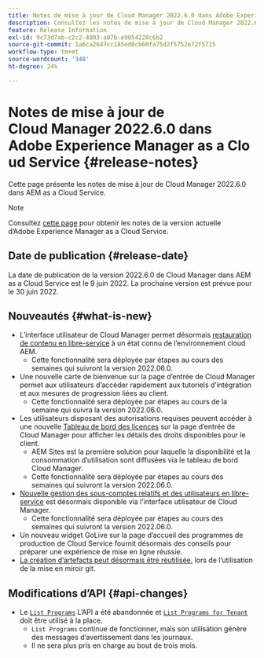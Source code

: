 ```yaml
---
title: Notes de mise à jour de Cloud Manager 2022.6.0 dans Adobe Experience Manager as a Cloud Service
description: Consultez les notes de mise à jour de Cloud Manager 2022.6.0 dans AEM as a Cloud Service.
feature: Release Information
exl-id: 9c73d7ab-c2c2-4803-a07b-e9054220c6b2
source-git-commit: 1a6ca2647cc185ed0cb60fa75d2f5752e72f5715
workflow-type: tm+mt
source-wordcount: '348'
ht-degree: 24%

---
```



# Notes de mise à jour de Cloud Manager 2022.6.0 dans Adobe Experience Manager as a Cloud Service {#release-notes}

Cette page présente les notes de mise à jour de Cloud Manager 2022.6.0 dans AEM as a Cloud Service.

>[!NOTE]
>
>Consultez [cette page](/help/release-notes/release-notes-cloud/release-notes-current.md) pour obtenir les notes de la version actuelle d’Adobe Experience Manager as a Cloud Service.

## Date de publication {#release-date}

La date de publication de la version 2022.6.0 de Cloud Manager dans AEM as a Cloud Service est le 9 juin 2022. La prochaine version est prévue pour le 30 juin 2022.

## Nouveautés {#what-is-new}

* L’interface utilisateur de Cloud Manager permet désormais [restauration de contenu en libre-service](/help/operations/backup.md) à un état connu de l’environnement cloud AEM.
   * Cette fonctionnalité sera déployée par étapes au cours des semaines qui suivront la version 2022.06.0.
* Une nouvelle carte de bienvenue sur la page d’entrée de Cloud Manager permet aux utilisateurs d’accéder rapidement aux tutoriels d’intégration et aux mesures de progression liées au client.
   * Cette fonctionnalité sera déployée par étapes au cours de la semaine qui suivra la version 2022.06.0.
* Les utilisateurs disposant des autorisations requises peuvent accéder à une nouvelle [Tableau de bord des licences](/help/implementing/cloud-manager/license-dashboard.md) sur la page d’entrée de Cloud Manager pour afficher les détails des droits disponibles pour le client.
   * AEM Sites est la première solution pour laquelle la disponibilité et la consommation d’utilisation sont diffusées via le tableau de bord Cloud Manager.
   * Cette fonctionnalité sera déployée par étapes au cours des semaines qui suivront la version 2022.06.0.
* [Nouvelle gestion des sous-comptes relatifs et des utilisateurs en libre-service](/help/implementing/cloud-manager/user-access-new-relic.md) est désormais disponible via l’interface utilisateur de Cloud Manager.
   * Cette fonctionnalité sera déployée par étapes au cours des semaines qui suivront la version 2022.06.0.
* Un nouveau widget GoLive sur la page d’accueil des programmes de production de Cloud Service fournit désormais des conseils pour préparer une expérience de mise en ligne réussie.
* [La création d’artefacts peut désormais être réutilisée.](/help/implementing/cloud-manager/getting-access-to-aem-in-cloud/setting-up-project.md#build-artifact-reuse) lors de l’utilisation de la mise en miroir git.

## Modifications d’API {#api-changes}

* Le [`List Programs`](https://developer.adobe.com/experience-cloud/cloud-manager/reference/api/#operation/getPrograms) L’API a été abandonnée et [`List Programs for Tenant`](https://developer.adobe.com/experience-cloud/cloud-manager/reference/api/#operation/getProgramsForTenant) doit être utilisé à la place.
   * `List Programs` continue de fonctionner, mais son utilisation génère des messages d’avertissement dans les journaux.
   * Il ne sera plus pris en charge au bout de trois mois.


